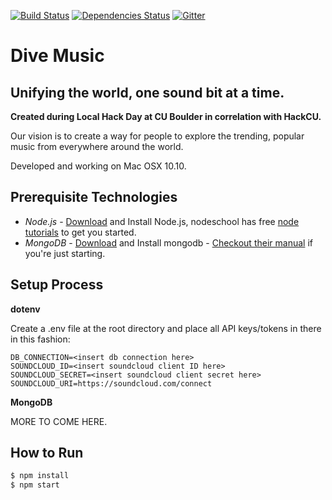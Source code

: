 [![Build Status](https://travis-ci.org/linnovate/mean.svg)](https://travis-ci.org/linnovate/mean)
[![Dependencies Status](https://david-dm.org/linnovate/mean.svg)](https://david-dm.org/linnovate/mean)
[![Gitter](https://badges.gitter.im/JoinChat.svg)](https://gitter.im/linnovate/mean?utm_source=badge&utm_medium=badge&utm_campaign=pr-badge)

# Dive Music

## Unifying the world, one sound bit at a time.

**Created during Local Hack Day at CU Boulder in correlation with HackCU.**

Our vision is to create a way for people to explore the trending, popular music from everywhere around the world.

Developed and working on Mac OSX 10.10.


## Prerequisite Technologies
* *Node.js* - <a href="http://nodejs.org/download/">Download</a> and Install Node.js, nodeschool has free <a href=" http://nodeschool.io/#workshoppers">node tutorials</a> to get you started.
* *MongoDB* - <a href="http://www.mongodb.org/downloads">Download</a> and Install mongodb - <a href="http://docs.mongodb.org/manual">Checkout their manual</a> if you're just starting.

## Setup Process

**dotenv**

Create a .env file at the root directory and place all API keys/tokens in there in this fashion:

```
DB_CONNECTION=<insert db connection here>
SOUNDCLOUD_ID=<insert soundcloud client ID here>
SOUNDCLOUD_SECRET=<insert soundcloud client secret here>
SOUNDCLOUD_URI=https://soundcloud.com/connect
```

**MongoDB**

MORE TO COME HERE.



## How to Run
```bash
$ npm install
$ npm start
```

